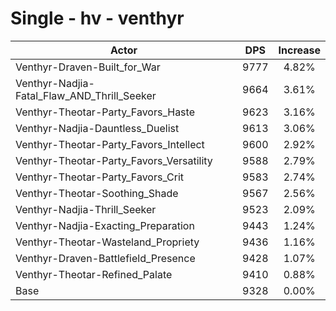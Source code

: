 # Single - hv - venthyr
| Actor | DPS | Increase |
|---|:---:|:---:|
|Venthyr-Draven-Built_for_War|9777|4.82%|
|Venthyr-Nadjia-Fatal_Flaw_AND_Thrill_Seeker|9664|3.61%|
|Venthyr-Theotar-Party_Favors_Haste|9623|3.16%|
|Venthyr-Nadjia-Dauntless_Duelist|9613|3.06%|
|Venthyr-Theotar-Party_Favors_Intellect|9600|2.92%|
|Venthyr-Theotar-Party_Favors_Versatility|9588|2.79%|
|Venthyr-Theotar-Party_Favors_Crit|9583|2.74%|
|Venthyr-Theotar-Soothing_Shade|9567|2.56%|
|Venthyr-Nadjia-Thrill_Seeker|9523|2.09%|
|Venthyr-Nadjia-Exacting_Preparation|9443|1.24%|
|Venthyr-Theotar-Wasteland_Propriety|9436|1.16%|
|Venthyr-Draven-Battlefield_Presence|9428|1.07%|
|Venthyr-Theotar-Refined_Palate|9410|0.88%|
|Base|9328|0.00%|
